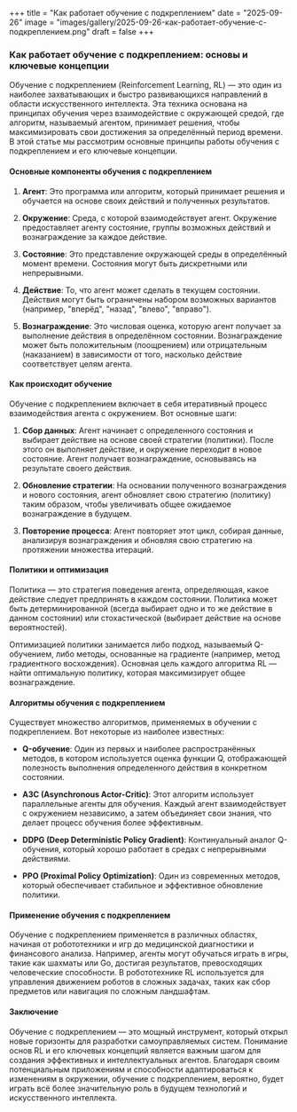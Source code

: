 +++
title = "Как работает обучение с подкреплением"
date = "2025-09-26"
image = "images/gallery/2025-09-26-как-работает-обучение-с-подкреплением.png"
draft = false
+++

### Как работает обучение с подкреплением: основы и ключевые концепции

Обучение с подкреплением (Reinforcement Learning, RL) — это один из наиболее захватывающих и быстро развивающихся направлений в области искусственного интеллекта. Эта техника основана на принципах обучения через взаимодействие с окружающей средой, где алгоритм, называемый агентом, принимает решения, чтобы максимизировать свои достижения за определённый период времени. В этой статье мы рассмотрим основные принципы работы обучения с подкреплением и его ключевые концепции.

#### Основные компоненты обучения с подкреплением

1. **Агент**: Это программа или алгоритм, который принимает решения и обучается на основе своих действий и полученных результатов.

2. **Окружение**: Среда, с которой взаимодействует агент. Окружение предоставляет агенту состояние, группы возможных действий и вознаграждение за каждое действие.

3. **Состояние**: Это представление окружающей среды в определённый момент времени. Состояния могут быть дискретными или непрерывными.

4. **Действие**: То, что агент может сделать в текущем состоянии. Действия могут быть ограничены набором возможных вариантов (например, "вперёд", "назад", "влево", "вправо").

5. **Вознаграждение**: Это числовая оценка, которую агент получает за выполнение действия в определённом состоянии. Вознаграждение может быть положительным (поощрением) или отрицательным (наказанием) в зависимости от того, насколько действие соответствует целям агента.

#### Как происходит обучение

Обучение с подкреплением включает в себя итеративный процесс взаимодействия агента с окружением. Вот основные шаги:

1. **Сбор данных**: Агент начинает с определенного состояния и выбирает действие на основе своей стратегии (политики). После этого он выполняет действие, и окружение переходит в новое состояние. Агент получает вознаграждение, основываясь на результате своего действия.

2. **Обновление стратегии**: На основании полученного вознаграждения и нового состояния, агент обновляет свою стратегию (политику) таким образом, чтобы увеличивать общее ожидаемое вознаграждение в будущем.

3. **Повторение процесса**: Агент повторяет этот цикл, собирая данные, анализируя вознаграждения и обновляя свою стратегию на протяжении множества итераций.

#### Политики и оптимизация

Политика — это стратегия поведения агента, определяющая, какое действие следует предпринять в каждом состоянии. Политика может быть детерминированной (всегда выбирает одно и то же действие в данном состоянии) или стохастической (выбирает действие на основе вероятностей).

Оптимизацией политики занимается либо подход, называемый Q-обучением, либо методы, основанные на градиенте (например, метод градиентного восхождения). Основная цель каждого алгоритма RL — найти оптимальную политику, которая максимизирует общее вознаграждение.

#### Алгоритмы обучения с подкреплением

Существует множество алгоритмов, применяемых в обучении с подкреплением. Вот некоторые из наиболее известных:

- **Q-обучение**: Один из первых и наиболее распространённых методов, в котором используется оценка функции Q, отображающей полезность выполнения определенного действия в конкретном состоянии.

- **A3C (Asynchronous Actor-Critic)**: Этот алгоритм использует параллельные агенты для обучения. Каждый агент взаимодействует с окружением независимо, а затем объединяет свои знания, что делает процесс обучения более эффективным.

- **DDPG (Deep Deterministic Policy Gradient)**: Континуальный аналог Q-обучения, который хорошо работает в средах с непрерывными действиями.

- **PPO (Proximal Policy Optimization)**: Один из современных методов, который обеспечивает стабильное и эффективное обновление политики.

#### Применение обучения с подкреплением

Обучение с подкреплением применяется в различных областях, начиная от робототехники и игр до медицинской диагностики и финансового анализа. Например, агенты могут обучаться играть в игры, такие как шахматы или Go, достигая результатов, превосходящих человеческие способности. В робототехнике RL используется для управления движением роботов в сложных задачах, таких как сбор предметов или навигация по сложным ландшафтам.

#### Заключение

Обучение с подкреплением — это мощный инструмент, который открыл новые горизонты для разработки самоуправляемых систем. Понимание основ RL и его ключевых концепций является важным шагом для создания эффективных и интеллектуальных агентов. Благодаря своим потенциальным приложениям и способности адаптироваться к изменениям в окружении, обучение с подкреплением, вероятно, будет играть всё более значительную роль в будущем технологий и искусственного интеллекта.